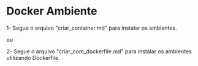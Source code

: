 # Docker Ambiente
1- Segue o arquivo "criar_container.md" para instalar os ambientes.

_ou_

2- Segue o arquivo "criar_com_dockerfile.md" para instalar os ambientes utilizando Dockerfile.
